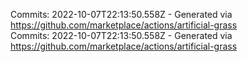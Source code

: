 Commits: 2022-10-07T22:13:50.558Z - Generated via https://github.com/marketplace/actions/artificial-grass
<br>
Commits: 2022-10-07T22:13:50.558Z - Generated via https://github.com/marketplace/actions/artificial-grass
<br>
